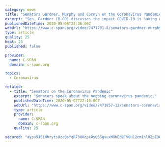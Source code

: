 ```yaml
---
category: news
title: "Senators Gardner, Murphy and Cornyn on the Coronavirus Pandemic"
excerpt: "Sen. Gardner (R-CO) discusses the impact COVID-19 is having on people & businesses in his state. Sen. Murphy (D-CT) then speaks about the Trump administration's response to the pandemic. Sen."
publishedDateTime: 2020-05-06T23:36:00Z
webUrl: "https://www.c-span.org/video/?471791-8/senators-gardner-murphy-cornyn-coronavirus-pandemic"
type: article
quality: 25
heat: 25
published: false

provider:
  name: C-SPAN
  domain: c-span.org

topics:
  - Coronavirus

related:
  - title: "Senators on the Coronavirus Pandemic"
    excerpt: "Senators speak about the ongoing coronavirus pandemic."
    publishedDateTime: 2020-05-07T22:16:00Z
    webUrl: "https://www.c-span.org/video/?471857-12/senators-coronavirus-pandemic"
    type: article
    provider:
      name: C-SPAN
      domain: c-span.org
    quality: 25

secured: "aypo5J5iHhrytsUzcQsYqR73URcpkRyQ6SgxuxMObEd2TV0H12cm1hl0ZpE38pYfMyR21txD55P4hkmIAJ2Juy97wULlI/GZ0PyhDm6FWgeDTOnfoRiAVL0TZhNxPd8zmERkODpk+X14nFeGCqEXm6eN7hztRWNg6wiY8aHW2wvzdh9C3VAoo2O6c98pbNCMrG71Nvd0wL0mYgEwRiBxVB8jSHuovSvWd5j30y+y/gU7VnxO4Ru1n9N2h10qK9cBFzK/YtTODpg8C/zNzgh2vGsqRC0h11q9IRTOX6k2X5BUekJBQDxJOynyqCw6Y25WsBEmBloPTbQUuDLsw/HB23GcNegf/XPZkoUlOfX/twVOZfstpHIhxLB5Pvg1rYbvsBxwZImmXzcZzauPyKLbvuibs7VUoNkwl/jBE4pbs8VV2TEeHP1QpQTdnxW6fTUpizerCMibgYGcoZnBU2r55w196Tg0MwY99K83rUN/jlc=;d/viulGAZ0rcoXi5yx1X0g=="
---
```


